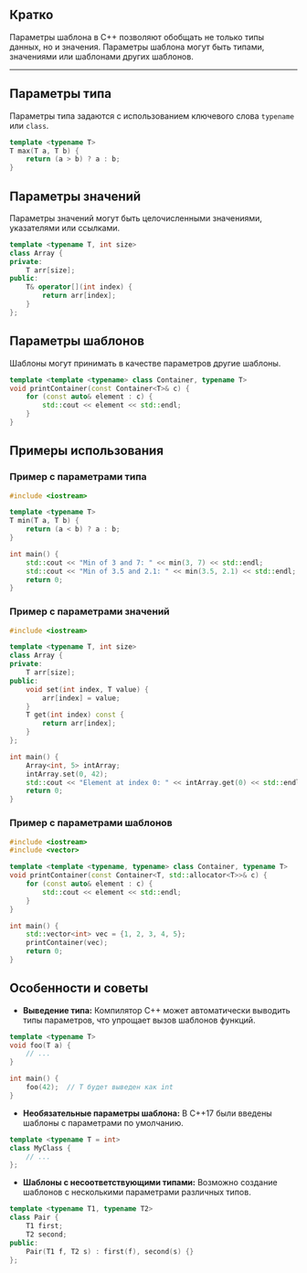## Кратко

Параметры шаблона в C++ позволяют обобщать не только типы данных, но и значения. Параметры шаблона могут быть типами, значениями или шаблонами других шаблонов.

---

## Параметры типа

Параметры типа задаются с использованием ключевого слова `typename` или `class`.

```cpp
template <typename T>
T max(T a, T b) {
    return (a > b) ? a : b;
}
```

## Параметры значений

Параметры значений могут быть целочисленными значениями, указателями или ссылками.

```cpp
template <typename T, int size>
class Array {
private:
    T arr[size];
public:
    T& operator[](int index) {
        return arr[index];
    }
};
```

## Параметры шаблонов

Шаблоны могут принимать в качестве параметров другие шаблоны.

```cpp
template <template <typename> class Container, typename T>
void printContainer(const Container<T>& c) {
    for (const auto& element : c) {
        std::cout << element << std::endl;
    }
}
```

## Примеры использования

### Пример с параметрами типа

```cpp
#include <iostream>

template <typename T>
T min(T a, T b) {
    return (a < b) ? a : b;
}

int main() {
    std::cout << "Min of 3 and 7: " << min(3, 7) << std::endl;
    std::cout << "Min of 3.5 and 2.1: " << min(3.5, 2.1) << std::endl;
    return 0;
}
```

### Пример с параметрами значений

```cpp
#include <iostream>

template <typename T, int size>
class Array {
private:
    T arr[size];
public:
    void set(int index, T value) {
        arr[index] = value;
    }
    T get(int index) const {
        return arr[index];
    }
};

int main() {
    Array<int, 5> intArray;
    intArray.set(0, 42);
    std::cout << "Element at index 0: " << intArray.get(0) << std::endl;
    return 0;
}
```

### Пример с параметрами шаблонов

```cpp
#include <iostream>
#include <vector>

template <template <typename, typename> class Container, typename T>
void printContainer(const Container<T, std::allocator<T>>& c) {
    for (const auto& element : c) {
        std::cout << element << std::endl;
    }
}

int main() {
    std::vector<int> vec = {1, 2, 3, 4, 5};
    printContainer(vec);
    return 0;
}
```

## Особенности и советы

- **Выведение типа:** Компилятор C++ может автоматически выводить типы параметров, что упрощает вызов шаблонов функций.

```cpp
template <typename T>
void foo(T a) {
    // ...
}

int main() {
    foo(42);  // T будет выведен как int
}
```

- **Необязательные параметры шаблона:** В C++17 были введены шаблоны с параметрами по умолчанию.

```cpp
template <typename T = int>
class MyClass {
    // ...
};
```

- **Шаблоны с несоответствующими типами:** Возможно создание шаблонов с несколькими параметрами различных типов.

```cpp
template <typename T1, typename T2>
class Pair {
    T1 first;
    T2 second;
public:
    Pair(T1 f, T2 s) : first(f), second(s) {}
};
```
